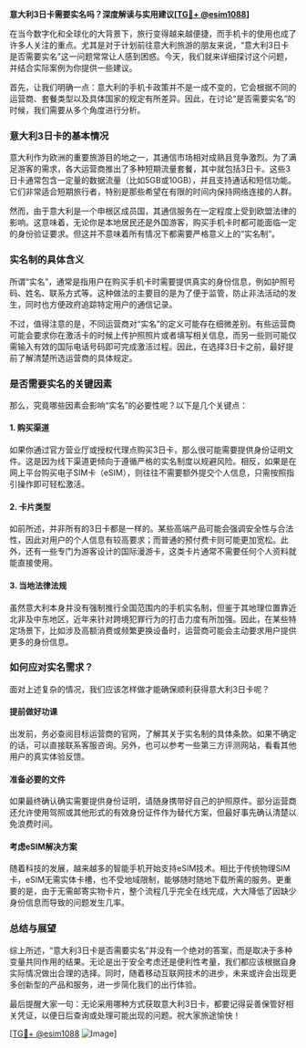 **意大利3日卡需要实名吗？深度解读与实用建议[[TG💪+ @esim1088](https://t.me/s/esim1088)]**

在当今数字化和全球化的大背景下，旅行变得越来越便捷，而手机卡的使用也成了许多人关注的重点。尤其是对于计划前往意大利旅游的朋友来说，“意大利3日卡是否需要实名”这一问题常常让人感到困惑。今天，我们就来详细探讨这个问题，并结合实际案例为你提供一些建议。

首先，让我们明确一点：意大利的手机卡政策并不是一成不变的，它会根据不同的运营商、套餐类型以及具体国家的规定有所差异。因此，在讨论“是否需要实名”的时候，我们需要从多个角度进行分析。

### **意大利3日卡的基本情况**

意大利作为欧洲的重要旅游目的地之一，其通信市场相对成熟且竞争激烈。为了满足游客的需求，各大运营商推出了多种短期流量套餐，其中就包括3日卡。这些3日卡通常包含一定量的数据流量（比如5GB或10GB），并且支持通话和短信功能。它们非常适合短期旅行者，特别是那些希望在有限的时间内保持网络连接的人群。

然而，由于意大利是一个申根区成员国，其通信服务在一定程度上受到欧盟法律的影响。这意味着，无论你是本地居民还是外国游客，购买手机卡时都可能面临一定的身份验证要求。但这并不意味着所有情况下都需要严格意义上的“实名制”。

### **实名制的具体含义**

所谓“实名”，通常是指用户在购买手机卡时需要提供真实的身份信息，例如护照号码、姓名、联系方式等。这种做法的主要目的是为了便于监管，防止非法活动的发生，同时也方便政府追踪特定用户的通信记录。

不过，值得注意的是，不同运营商对“实名”的定义可能存在细微差别。有些运营商可能会要求你在激活卡的时候上传护照照片或者填写相关信息，而另一些则可能仅需输入有效的国际电话号码即可完成激活过程。因此，在选择3日卡之前，最好提前了解清楚所选运营商的具体规定。

### **是否需要实名的关键因素**

那么，究竟哪些因素会影响“实名”的必要性呢？以下是几个关键点：

#### **1. 购买渠道**
如果你通过官方营业厅或授权代理点购买3日卡，那么很可能需要提供身份证明文件。这是因为线下渠道更倾向于遵循严格的实名制度以规避风险。相反，如果是在网上平台购买电子SIM卡（eSIM），则往往不需要额外提交个人信息，只需按照指引操作即可轻松激活。

#### **2. 卡片类型**
如前所述，并非所有的3日卡都是一样的。某些高端产品可能会强调安全性与合法性，因此对用户的个人信息有较高要求；而普通的预付费卡则可能更加宽松。此外，还有一些专门为游客设计的国际漫游卡，这类卡片通常不需要任何个人资料就能直接使用。

#### **3. 当地法律法规**
虽然意大利本身并没有强制推行全国范围内的手机实名制，但鉴于其地理位置靠近北非及中东地区，近年来针对跨境犯罪行为的打击力度有所加强。因此，在某些特定场景下，比如涉及高额消费或频繁更换设备时，运营商可能会主动要求用户提供更多的身份信息。

### **如何应对实名需求？**

面对上述复杂的情况，我们应该怎样做才能确保顺利获得意大利3日卡呢？

#### **提前做好功课**
出发前，务必查阅目标运营商的官网，了解其关于实名制的具体条款。如果不确定的话，可以直接联系客服咨询。另外，也可以参考一些第三方评测网站，看看其他用户的真实体验反馈。

#### **准备必要的文件**
如果最终确认确实需要提供身份证明，请随身携带好自己的护照原件。部分运营商还允许使用驾照或其他形式的有效身份证件作为替代方案，但最好事先确认清楚以免浪费时间。

#### **考虑eSIM解决方案**
随着科技的发展，越来越多的智能手机开始支持eSIM技术。相比于传统物理SIM卡，eSIM无需实体卡槽，也不受地域限制，能够随时随地下载所需的服务。更重要的是，由于无需邮寄实物卡片，整个流程几乎完全在线完成，大大降低了因缺少身份信息而导致的问题发生几率。

### **总结与展望**

综上所述，“意大利3日卡是否需要实名”并没有一个绝对的答案，而是取决于多种变量共同作用的结果。无论是出于安全考虑还是便利性考量，我们都应该根据自身实际情况做出合理的选择。同时，随着移动互联网技术的进步，未来或许会出现更多创新型的产品和服务，进一步简化我们的出行体验。

最后提醒大家一句：无论采用哪种方式获取意大利3日卡，都要记得妥善保管好相关凭证，以便日后查询或处理可能出现的问题。祝大家旅途愉快！

[[TG💪+ @esim1088](https://t.me/s/esim1088) ![Image](https://i.postimg.cc/4NQfJmqS/Snipaste-2025-05-13-00-14-12.png)]
